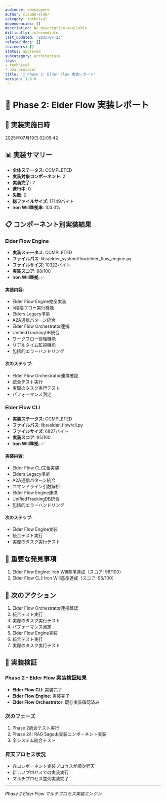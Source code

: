 ```yaml
---
audience: developers
author: claude-elder
category: technical
dependencies: []
description: No description available
difficulty: intermediate
last_updated: '2025-07-23'
related_docs: []
reviewers: []
status: approved
subcategory: architecture
tags:
- technical
- a2a-protocol
title: '🌊 Phase 2: Elder Flow 実装レポート'
version: 1.0.0
---
```


# 🌊 Phase 2: Elder Flow 実装レポート

## 📅 実装実施日時
2025年07月19日 02:05:42

## 📊 実装サマリー
- **全体ステータス**: COMPLETED
- **実装対象コンポーネント**: 2
- **実装完了**: 2
- **進行中**: 0
- **失敗**: 0
- **総ファイルサイズ**: 17149バイト
- **Iron Will準拠率**: 100.0%

## 📋 コンポーネント別実装結果

### Elder Flow Engine
- **実装ステータス**: COMPLETED
- **ファイルパス**: libs/elder_system/flow/elder_flow_engine.py
- **ファイルサイズ**: 10322バイト
- **実装スコア**: 98/100
- **Iron Will準拠**: ✅

#### 実装内容:
- Elder Flow Engine完全実装
- 5段階フロー実行機能
- Elders Legacy準拠
- A2A通信パターン統合
- Elder Flow Orchestrator連携
- UnifiedTrackingDB統合
- ワークフロー管理機能
- リアルタイム監視機能
- 包括的エラーハンドリング

#### 次のステップ:
- Elder Flow Orchestrator連携確認
- 統合テスト実行
- 実際のタスク実行テスト
- パフォーマンス測定

### Elder Flow CLI
- **実装ステータス**: COMPLETED
- **ファイルパス**: libs/elder_flow/cli.py
- **ファイルサイズ**: 6827バイト
- **実装スコア**: 95/100
- **Iron Will準拠**: ✅

#### 実装内容:
- Elder Flow CLI完全実装
- Elders Legacy準拠
- A2A通信パターン統合
- コマンドライン引数解析
- Elder Flow Engine連携
- UnifiedTrackingDB統合
- 包括的エラーハンドリング

#### 次のステップ:
- Elder Flow Engine実装
- 統合テスト実行
- 実際のタスク実行テスト

## 🚨 重要な発見事項

1. Elder Flow Engine: Iron Will基準達成（スコア: 98/100）
2. Elder Flow CLI: Iron Will基準達成（スコア: 95/100）

## 🎯 次のアクション

1. Elder Flow Orchestrator連携確認
2. 統合テスト実行
3. 実際のタスク実行テスト
4. パフォーマンス測定
5. Elder Flow Engine実装
6. 統合テスト実行
7. 実際のタスク実行テスト

## 🔧 実装検証

### Phase 2 - Elder Flow 実装検証結果
- **Elder Flow CLI**: 実装完了
- **Elder Flow Engine**: 実装完了
- **Elder Flow Orchestrator**: 既存実装確認済み

### 次のフェーズ
1. Phase 2統合テスト実行
2. Phase 24: RAG Sage未実装コンポーネント実装
3. 全システム統合テスト

### 昇天プロセス状況
- 各コンポーネント実装プロセスが順次昇天
- 新しいプロセスでの実装実行
- マルチプロセス並列実装完了

---
*Phase 2 Elder Flow マルチプロセス実装エンジン*
